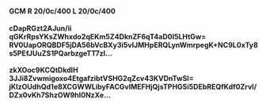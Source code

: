 #### GCM R 20/0c/400 L 20/0c/400
**cDapRGzt2AJun/ii**<br/>**qGKrRpsYKsZWhxdo2qEKm5Z4DknZF6qT4aD0I5LHtGw=**<br/>**RV0UapORQBDF5jDA56bVcBXy3i5vIJMHpERQLynWmrpegK+NC9L0xTy8s5PEfJUuZS1PQarbzgeTT7zI...**<br/><br/>
**zkXOoc9KCQtDkdlH**<br/>**3JJi8Zvwmigoxo4EtgafzibtVSHG2qZcv43KVDnTwSI=**<br/>**jKIzOUdhQd1e8XCGWWLibyFACGvlMEFHjQjsTPHGSi5DEbREQfKdf0ZrvI/DZx0vKh7ShzOW9hI0NzXe...**